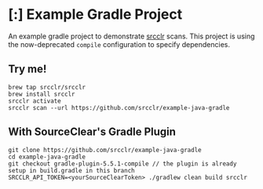 # [:] Example Gradle Project

An example gradle project to demonstrate [srcclr](https://www.srcclr.com) scans. This project is
using the now-deprecated `compile` configuration to specify dependencies.

## Try me!

```
brew tap srcclr/srcclr
brew install srcclr
srcclr activate
srcclr scan --url https://github.com/srcclr/example-java-gradle
```

## With SourceClear's Gradle Plugin
```
git clone https://github.com/srcclr/example-java-gradle
cd example-java-gradle
git checkout gradle-plugin-5.5.1-compile // the plugin is already setup in build.gradle in this branch
SRCCLR_API_TOKEN=<yourSourceClearToken> ./gradlew clean build srcclr
```
